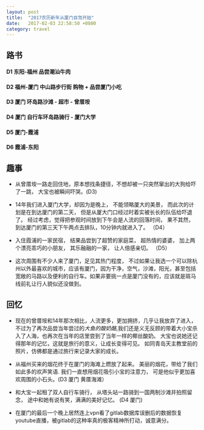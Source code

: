```yaml
---
layout: post
title:  "2017农历新年从厦门自驾开始"
date:   2017-02-03 22:58:50 +0800
category: travel
---
```


## 路书

#### D1 东阳-福州   品尝潮汕牛肉
#### D2 福州-厦门   中山路步行街 购物 + 品尝厦门小吃
#### D3 厦门   环岛路沙滩 - 超市 - 曾厝垵
#### D4 厦门   自行车环岛路骑行 - 厦门大学
#### D5 厦门-霞浦
#### D6 霞浦-东阳

## 趣事

* 从曾厝垵一路走回住地，原本想找条捷径，不想却被一只突然窜出的大狗给吓了一跳， 大宝也被瞬间吓哭。(D3) 

* 14年我们进入厦门大学，却因为是晚上， 不能领略厦大的美景， 而此次的计划是在到达厦门的第二天， 但是从厦大门口经过时着实被长长的队伍给吓退了。 经过考虑，觉得把参观时间放到下午会是人流的回落时间， 果不其然， 到达厦门的第三天下午两点去排队，10分钟内就进入了。 （D4）

* 入住霞浦的一家民宿， 结果品尝到了超赞的家庭菜， 超热情的婆婆， 加上两个漂亮乖巧的小朋友， 其乐融融的一家， 让人倍感亲切。 （D5）

* 这次周围有不少人来了厦门，足见其热门程度， 不过如果让我选一个可以除杭州以外最喜欢的城市，应该有厦门，因为干净，空气，沙滩，阳光，甚至包括宽敞的马路以及便利的自行车。如果非要挑一点是厦门没有的，应该就是斑马线前礼让行人貌似还没做到。 


## 回忆

* 现在的曾厝垵和14年那次相比，人流更多，更加拥挤，几乎让我放弃了进入， 不过为了再次品尝当年尝过的*大鱼的酸奶酪*,我们还是义无反顾的带着大小宝杀入了人海，也再次在当年的店里尝到了当年一样的椰丝酸奶。 大宝也说她还记得那年的记忆，这就是旅行的意义，让成长变得可见。 如同青岛天主教堂前的照片，仿佛都是通过旅行来记录大家的成长。 

* 从福州买来的烟花终于在厦门的海滩上燃放了起来。 美丽的烟花，带给了我们如此多的欢声笑语. 我们一直想用烟花吸引小宝的注意力， 可是他似乎更加喜欢周围的小石头。(D3 厦门 黄厝海滩）


* 和大宝一起租了双人自行车骑行， 从塔头站一路骑到一国两制沙滩并拍照留念， 途中和她有说有笑，满满的美好记忆。 (D4 厦门)


* 在厦门的最后一个晚上居然连上vpn看了gitlab数据库误删后的数据恢复youtube直播，被gitlab的这种率真的极客精神所打动，诚意满分。 


